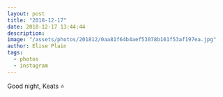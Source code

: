 ```yaml
---
layout: post
title: "2018-12-17"
date: 2018-12-17 13:44:44
description: 
image: "/assets/photos/201812/0aa81f64b4aef53078b161f53af197ea.jpg"
author: Elise Plain
tags: 
  - photos
  - instagram
---
```


Good night, Keats ⭐️
<p></p>
